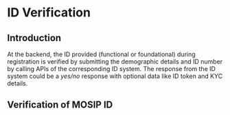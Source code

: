 # ID Verification

## Introduction&#x20;

At the backend, the ID provided (functional or foundational) during registration is verified by submitting the demographic details and ID number by calling APIs of the corresponding ID system. The response from the ID system could be a _yes/no_ response with optional data like ID token and KYC details.

## Verification of MOSIP ID

##
